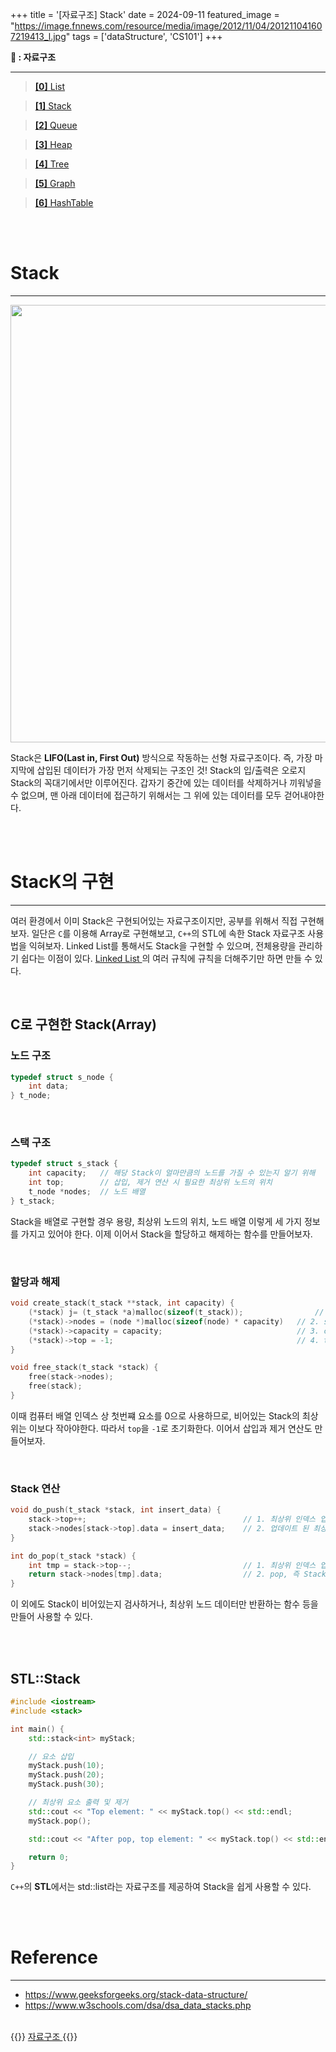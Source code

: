 +++
title = '[자료구조] Stack'
date = 2024-09-11
featured_image = "https://image.fnnews.com/resource/media/image/2012/11/04/201211041607219413_l.jpg"
tags = ['dataStructure', 'CS101']
+++

**📂 : 자료구조**
____
> <a href="https://elecbrandy.github.io/tags/dataStructure/list"> **[0]** List </a>  

> <a href="https://elecbrandy.github.io/tags/dataStructure/stack"> **[1]** Stack </a>  

> <a href="https://elecbrandy.github.io/tags/dataStructure/queue"> **[2]** Queue </a>  

> <a href="https://elecbrandy.github.io/tags/dataStructure/heap"> **[3]** Heap </a>  

> <a href="https://elecbrandy.github.io/tags/dataStructure/tree"> **[4]** Tree </a>  

> <a href="https://elecbrandy.github.io/tags/dataStructure/graph"> **[5]** Graph </a>  

> <a href="https://elecbrandy.github.io/tags/dataStructure/hashtable"> **[6]** HashTable </a>  


<br>
<br>

# Stack
____
<img src="https://media.geeksforgeeks.org/wp-content/uploads/20240606180735/Stack-representation-in-Data-Structures-(1).webp" width="700">

Stack은 **LIFO(Last in, First Out)** 방식으로 작동하는 선형 자료구조이다. 즉, 가장 마지막에 삽입된 데이터가 가장 먼저 삭제되는 구조인 것! Stack의 입/출력은 오로지 Stack의 꼭대기에서만 이루어진다. 갑자기 중간에 있는 데이터를 삭제하거나 끼워넣을 수 없으며, 맨 아래 데이터에 접근하기 위해서는 그 위에 있는 데이터를 모두 걷어내야한다.

<br>
<br>

# StacK의 구현
____
여러 환경에서 이미 Stack은 구현되어있는 자료구조이지만, 공부를 위해서 직접 구현해보자. 일단은 `C`를 이용해 Array로 구현해보고, `C++`의 STL에 속한 Stack 자료구조 사용법을 익혀보자. Linked List를 통해서도 Stack을 구현할 수 있으며, 전체용량을 관리하기 쉽다는 이점이 있다. <a href="https://elecbrandy.github.io/tags/dataStructure/list"> Linked List </a> 의 여러 규칙에 규칙을 더해주기만 하면 만들 수 있다.

<br>

## C로 구현한 Stack(Array)

### 노드 구조

``` C
typedef struct s_node {
	int data;
} t_node;
```

<br>

### 스택 구조
``` C
typedef struct s_stack {
	int capacity;   // 해당 Stack이 얼마만큼의 노드를 가질 수 있는지 알기 위해
	int top;		// 삽입, 제거 연산 시 필요한 최상위 노드의 위치
	t_node *nodes;	// 노드 배열
} t_stack;
```

Stack을 배열로 구현할 경우 용량, 최상위 노드의 위치, 노드 배열 이렇게 세 가지 정보를 가지고 있어야 한다. 이제 이어서 Stack을 할당하고 해제하는 함수를 만들어보자.

<br>

### 할당과 해제
``` C
void create_stack(t_stack **stack, int capacity) {
	(*stack) j= (t_stack *a)malloc(sizeof(t_stack));				// 1. Stack을 할당하고
	(*stack)->nodes = (node *)malloc(sizeof(node) * capacity) 	// 2. size 만큼의 노드를 추가
	(*stack)->capacity = capacity;								// 3. capacity 초기화
	(*stack)->top = -1;											// 4. top 초기화
}

void free_stack(t_stack *stack) {
	free(stack->nodes);
	free(stack);
}
```

이때 컴퓨터 배열 인덱스 상 첫번쨰 요소를 0으로 사용하므로, 비어있는 Stack의 최상위는 이보다 작아야한다. 따라서 `top`을 `-1`로 초기화한다. 이어서 삽입과 제거 연산도 만들어보자.

<br>

### Stack 연산
``` C
void do_push(t_stack *stack, int insert_data) {
	stack->top++;									// 1. 최상위 인덱스 업데이트 (증가)
	stack->nodes[stack->top].data = insert_data;	// 2. 업데이트 된 최상위 인덱스의 노드에 data 입력
}

int do_pop(t_stack *stack) {
	int tmp = stack->top--; 						// 1. 최상위 인덱스 업데이트 (감소)
	return stack->nodes[tmp].data; 					// 2. pop, 즉 Stack에서 제거한 노드의 data를 호출자에게 반환해주자.
}
```

이 외에도 Stack이 비어있는지 검사하거나, 최상위 노드 데이터만 반환하는 함수 등을 만들어 사용할 수 있다.

<br>
<br>

## STL::Stack

``` C++
#include <iostream>
#include <stack>

int main() {
    std::stack<int> myStack;

    // 요소 삽입
    myStack.push(10);
    myStack.push(20);
    myStack.push(30);

    // 최상위 요소 출력 및 제거
    std::cout << "Top element: " << myStack.top() << std::endl;
    myStack.pop();

    std::cout << "After pop, top element: " << myStack.top() << std::endl;

    return 0;
}

``` 

`C++`의 **STL**에서는 std::list라는 자료구조를 제공하여 Stack을 쉽게 사용할 수 있다.  

<br>
<br>

# Reference
____
- https://www.geeksforgeeks.org/stack-data-structure/
- https://www.w3schools.com/dsa/dsa_data_stacks.php

<br>
{{<alert>}}
<a href="https://elecbrandy.github.io/tags/datastructure/"> 자료구조 </a>
{{</alert>}}
<br>
